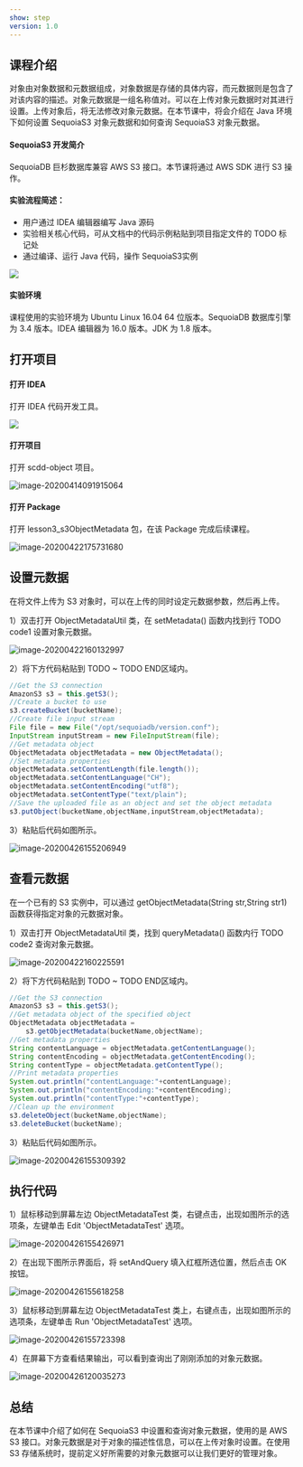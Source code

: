 ```yaml
---
show: step
version: 1.0 
---
```


## 课程介绍

对象由对象数据和元数据组成，对象数据是存储的具体内容，而元数据则是包含了对该内容的描述。对象元数据是一组名称值对。可以在上传对象元数据时对其进行设置。上传对象后，将无法修改对象元数据。在本节课中，将会介绍在 Java 环境下如何设置 SequoiaS3 对象元数据和如何查询 SequoiaS3 对象元数据。

#### SequoiaS3 开发简介

SequoiaDB 巨杉数据库兼容 AWS S3 接口。本节课将通过 AWS SDK 进行 S3 操作。

#### 实验流程简述：

- 用户通过 IDEA 编辑器编写 Java 源码
- 实验相关核心代码，可从文档中的代码示例粘贴到项目指定文件的 TODO 标记处
- 通过编译、运行 Java 代码，操作 SequoiaS3实例

![](https://doc.shiyanlou.com/courses/1736/1207281/7b1731fc121e3b460dcd9841eb0218a6-0)

#### 实验环境

课程使用的实验环境为 Ubuntu Linux 16.04 64 位版本。SequoiaDB 数据库引擎为 3.4 版本。IDEA 编辑器为 16.0 版本。JDK 为 1.8 版本。

## 打开项目

#### 打开 IDEA

打开 IDEA 代码开发工具。

![](https://doc.shiyanlou.com/courses/1736/1207281/06650396616c742995bb63fcf933fac5-0)

#### 打开项目

打开 scdd-object 项目。

![image-20200414091915064](https://doc.shiyanlou.com/courses/1737/1207281/8fae6ec098d2e1f9a431636f6f919ad8-0)

#### 打开 Package

打开 lesson3_s3ObjectMetadata 包，在该 Package 完成后续课程。

![image-20200422175731680](https://doc.shiyanlou.com/courses/1737/1207281/d1f1d7c372b36c692de3884436792005-0)

## 设置元数据

在将文件上传为 S3 对象时，可以在上传的同时设定元数据参数，然后再上传。

1）双击打开 ObjectMetadataUtil 类，在 setMetadata() 函数内找到行 TODO code1 设置对象元数据。

![image-20200422160132997](https://doc.shiyanlou.com/courses/1737/1207281/9922a17243650965c5eabd4017ff2ed6-0)

2）将下方代码粘贴到 TODO ~ TODO END区域内。

```java
//Get the S3 connection
AmazonS3 s3 = this.getS3();
//Create a bucket to use
s3.createBucket(bucketName);
//Create file input stream
File file = new File("/opt/sequoiadb/version.conf");
InputStream inputStream = new FileInputStream(file);
//Get metadata object
ObjectMetadata objectMetadata = new ObjectMetadata();
//Set metadata properties
objectMetadata.setContentLength(file.length());
objectMetadata.setContentLanguage("CH");
objectMetadata.setContentEncoding("utf8");
objectMetadata.setContentType("text/plain");
//Save the uploaded file as an object and set the object metadata
s3.putObject(bucketName,objectName,inputStream,objectMetadata);
```

3）粘贴后代码如图所示。

![image-20200426155206949](https://doc.shiyanlou.com/courses/1737/1207281/1392b8e0bb8de6200dc86fdbc0fd2e82-0)

## 查看元数据

在一个已有的 S3 实例中，可以通过 getObjectMetadata(String str,String str1) 函数获得指定对象的元数据对象。

1）双击打开 ObjectMetadataUtil 类，找到 queryMetadata() 函数内行 TODO code2 查询对象元数据。

![image-20200422160225591](https://doc.shiyanlou.com/courses/1737/1207281/55a93138064f76b8f44a17711ea37c13-0)

2）将下方代码粘贴到 TODO ~ TODO END区域内。

```java
//Get the S3 connection
AmazonS3 s3 = this.getS3();
//Get metadata object of the specified object
ObjectMetadata objectMetadata =
    s3.getObjectMetadata(bucketName,objectName);
//Get metadata properties
String contentLanguage = objectMetadata.getContentLanguage();
String contentEncoding = objectMetadata.getContentEncoding();
String contentType = objectMetadata.getContentType();
//Print metadata properties
System.out.println("contentLanguage:"+contentLanguage);
System.out.println("contentEncoding:"+contentEncoding);
System.out.println("contentType:"+contentType);
//Clean up the environment
s3.deleteObject(bucketName,objectName);
s3.deleteBucket(bucketName);
```

3）粘贴后代码如图所示。

![image-20200426155309392](https://doc.shiyanlou.com/courses/1737/1207281/d71bd9c470276f00c17cdacc9da171df-0)

## 执行代码

1）鼠标移动到屏幕左边 ObjectMetadataTest 类，右键点击，出现如图所示的选项条，左键单击 Edit 'ObjectMetadataTest' 选项。

![image-20200426155426971](https://doc.shiyanlou.com/courses/1737/1207281/a52dc10dd376fa97d799aaad68e6486a-0)

2）在出现下图所示界面后，将 setAndQuery 填入红框所选位置，然后点击 OK 按钮。

![image-20200426155618258](https://doc.shiyanlou.com/courses/1737/1207281/d4f423a3b1791c9add0a008e98b63c2f-0)

3）鼠标移动到屏幕左边 ObjectMetadataTest 类上，右键点击，出现如图所示的选项条，左键单击 Run 'ObjectMetadataTest' 选项。

![image-20200426155723398](https://doc.shiyanlou.com/courses/1737/1207281/c058cb9ba8d1e5b37c86f772f3483662-0)

4）在屏幕下方查看结果输出，可以看到查询出了刚刚添加的对象元数据。

![image-20200426120035273](E:\巨杉\s3\新建文件夹\image3\26-016.png)

## 总结

在本节课中介绍了如何在 SequoiaS3 中设置和查询对象元数据，使用的是 AWS S3 接口。对象元数据是对于对象的描述性信息，可以在上传对象时设置。在使用 S3 存储系统时，提前定义好所需要的对象元数据可以让我们更好的管理对象。
